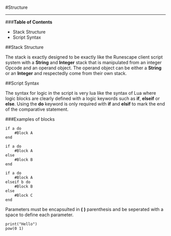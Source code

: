 #Structure
***

###**Table of Contents**

* Stack Structure
* Script Syntax

##Stack Structure

The stack is exactly designed to be exactly like the Runescape client script system with a **String** and **Integer** 
stack that is manipulated from an integer Opcode and an operand object. The operand object can be either
a **String** or an **Integer** and respectedly come from their own stack.

##Script Syntax

The syntax for logic in the script is very lua like the syntax of Lua where logic blocks are clearly defined with a
logic keywords such as **if**, **elseif** or **else**. Using the **do** keyword is only required with **if**
and **elsif** to mark the end of the comparative statement.

###Examples of blocks

```
if a do
    #Block A
end

if a do
    #Block A
else 
    #Block B
end

if a do
    #Block A
elseif b do
    #Block B
else
    #Block C
end
```

Parameters must be encapsulted in **(** **)** parenthesis and be seperated with a space to define each parameter.

```
print("Hello")
pow(0 1)
```

